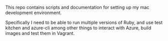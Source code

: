 This repo contains scripts and documentation for setting up my mac development environment.

Specifically I need to be able to run multiple versions of Ruby, and use test kitchen and azure-cli among other things to interact with Azure, build images and test them in Vagrant.

